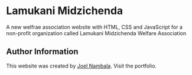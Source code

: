 # Lamukani Midzichenda

A new welfrae association website with HTML, CSS and JavaScript for a non-profit organization called Lamukani Midzichenda Welfare Association

## Author Information

This website was created by [Joel Nambala]("https://joelnambala.netlify.app"). Visit the portfolio.
